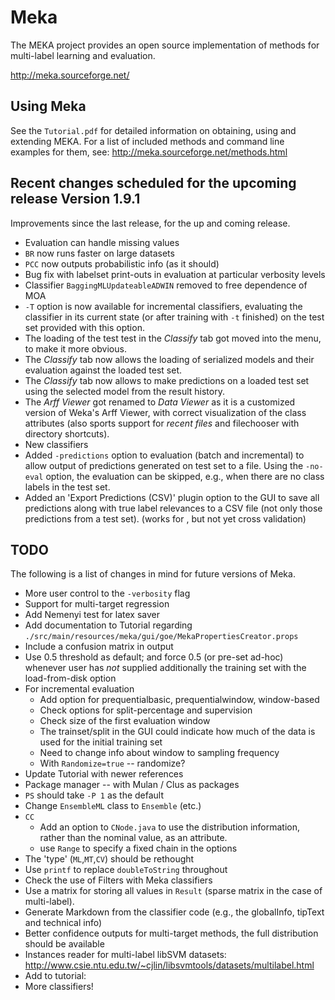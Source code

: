 # Meka

The MEKA project provides an open source implementation of methods for multi-label learning and evaluation.

http://meka.sourceforge.net/

## Using Meka

See the `Tutorial.pdf` for detailed information on obtaining, using and extending MEKA.
For a list of included methods and command line examples for them, 
	see: http://meka.sourceforge.net/methods.html


## Recent changes scheduled for the upcoming release Version 1.9.1

Improvements since the last release, for the up and coming release.

* Evaluation can handle missing values
* `BR` now runs faster on large datasets
* `PCC` now outputs probabilistic info (as it should)
* Bug fix with labelset print-outs in evaluation at particular verbosity levels
* Classifier `BaggingMLUpdateableADWIN` removed to free dependence of MOA
* `-T` option is now available for incremental classifiers, evaluating the
  classifier in its current state (or after training with `-t` finished) on
  the test set provided with this option.
* The loading of the test test in the *Classify* tab got moved into the menu,
  to make it more obvious.
* The *Classify* tab now allows the loading of serialized models and their
  evaluation against the loaded test set.
* The *Classify* tab now allows to make predictions on a loaded test set
  using the selected model from the result history.
* The *Arff Viewer* got renamed to *Data Viewer* as it is a customized version
  of Weka's Arff Viewer, with correct visualization of the class attributes
  (also sports support for *recent files* and filechooser with directory
  shortcuts).
* New classifiers
* Added `-predictions` option to evaluation (batch and incremental) to 
  allow output of predictions generated on test set to a file. Using the
  `-no-eval` option, the evaluation can be skipped, e.g., when there are no
  class labels in the test set.
* Added an 'Export Predictions (CSV)' plugin option to the GUI to save
  all predictions along with true label relevances to a CSV file 
  (not only those predictions from a test set).
  (works for , but not yet cross validation)

## TODO

The following is a list of changes in mind for future versions of Meka. 

* More user control to the `-verbosity` flag
* Support for multi-target regression
* Add Nemenyi test for latex saver
* Add documentation to Tutorial regarding `./src/main/resources/meka/gui/goe/MekaPropertiesCreator.props`
* Include a confusion matrix in output
* Use 0.5 threshold as default; and force 0.5 (or pre-set ad-hoc) whenever user has *not* supplied additionally the training set with the load-from-disk option
* For incremental evaluation
	* Add option for prequentialbasic, prequentialwindow, window-based
	* Check options for split-percentage and supervision
	* Check size of the first evaluation window 
	* The trainset/split in the GUI could indicate how much of the data is used for the initial training set
	* Need to change info about window to sampling frequency
	* With `Randomize=true` -- randomize?
* Update Tutorial with newer references
* Package manager -- with Mulan / Clus as packages
* `PS` should take `-P 1` as the default
* Change `EnsembleML` class to `Ensemble` (etc.)
* `CC`
	* Add an option to `CNode.java` to use the distribution information, rather than the nominal value, as an attribute.
	* use `Range` to specify a fixed chain in the options
* The 'type' (`ML`,`MT`,`CV`) should be rethought
* Use `printf` to replace `doubleToString` throughout
* Check the use of Filters with Meka classifiers
* Use a matrix for storing all values in `Result` (sparse matrix in the case of multi-label).
* Generate Markdown from the classifier code (e.g., the globalInfo, tipText and technical info)
* Better confidence outputs for multi-target methods, the full distribution should be available
* Instances reader for multi-label libSVM datasets: http://www.csie.ntu.edu.tw/~cjlin/libsvmtools/datasets/multilabel.html
* Add to tutorial:
* More classifiers!

